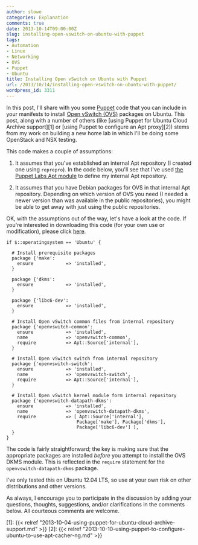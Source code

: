 ```yaml
---
author: slowe
categories: Explanation
comments: true
date: 2013-10-14T09:00:00Z
slug: installing-open-vswitch-on-ubuntu-with-puppet
tags:
- Automation
- Linux
- Networking
- OVS
- Puppet
- Ubuntu
title: Installing Open vSwitch on Ubuntu with Puppet
url: /2013/10/14/installing-open-vswitch-on-ubuntu-with-puppet/
wordpress_id: 3311
---
```


In this post, I'll share with you some [Puppet](http://www.puppetlabs.com/) code that you can include in your manifests to install [Open vSwitch (OVS)](http://openvswitch.org/) packages on Ubuntu. This post, along with a number of others (like [using Puppet for Ubuntu Cloud Archive support][1] or [using Puppet to configure an Apt proxy][2]) stems from my work on building a new home lab in which I'll be doing some OpenStack and NSX testing.

This code makes a couple of assumptions:

1. It assumes that you've established an internal Apt repository (I created one using `reprepro`). In the code below, you'll see that I've used [the Puppet Labs Apt module](http://forge.puppetlabs.com/puppetlabs/apt) to define my internal Apt repository.

2. It assumes that you have Debian packages for OVS in that internal Apt repository. Depending on which version of OVS you need (I needed a newer version than was available in the public repositories), you might be able to get away with just using the public repositories.

OK, with the assumptions out of the way, let's have a look at the code. If you're interested in downloading this code (for your own use or modification), please click [here](https://gist.github.com/scottslowe/6938382).

``` puppet
if $::operatingsystem == 'Ubuntu' {

  # Install prerequisite packages
  package {'make':
    ensure            => 'installed',
  }

  package {'dkms':
    ensure            => 'installed',
  }

  package {'libc6-dev':
    ensure            => 'installed',
  }

  # Install Open vSwitch common files from internal repository
  package {'openvswitch-common':
    ensure            => 'installed',
    name              => 'openvswitch-common',
    require           => Apt::Source['internal'],
  }

  # Install Open vSwitch switch from internal repository
  package {'openvswitch-switch':
    ensure            => 'installed',
    name              => 'openvswitch-switch',
    require           => Apt::Source['internal'],
  }

  # Install Open vSwitch kernel module form internal repository
  package {'openvswitch-datapath-dkms':
    ensure            => 'installed',
    name              => 'openvswitch-datapath-dkms',
    require           => [ Apt::Source['internal'],
                          Package['make'], Package['dkms'],
                          Package['libc6-dev'] ],
  }
}
```

The code is fairly straightforward; the key is making sure that the appropriate packages are installed _before_ you attempt to install the OVS DKMS module. This is reflected in the `require` statement for the `openvswitch-datapath-dkms` package.

I've only tested this on Ubuntu 12.04 LTS, so use at your own risk on other distributions and other versions.

As always, I encourage you to participate in the discussion by adding your questions, thoughts, suggestions, and/or clarifications in the comments below. All courteous comments are welcome.

[1]: {{< relref "2013-10-04-using-puppet-for-ubuntu-cloud-archive-support.md" >}}
[2]: {{< relref "2013-10-10-using-puppet-to-configure-ubuntu-to-use-apt-cacher-ng.md" >}}
